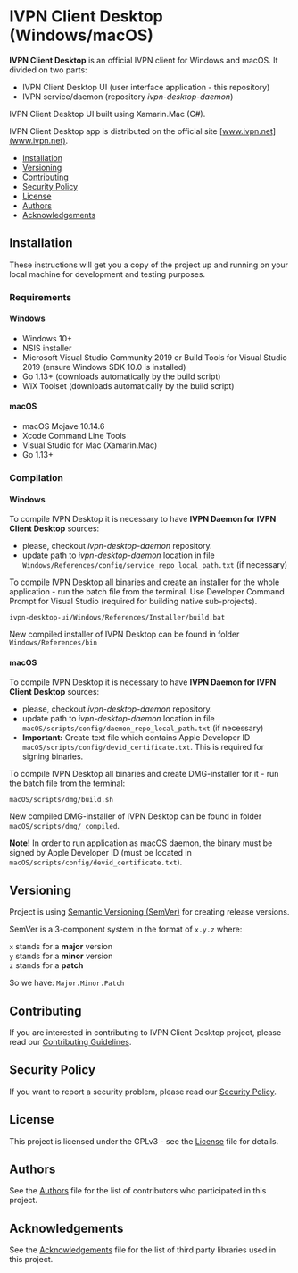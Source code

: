 # IVPN Client Desktop (Windows/macOS)

**IVPN Client Desktop** is an official IVPN client for Windows and macOS.
It divided on two parts:
  - IVPN Client Desktop UI (user interface application - this repository)
  - IVPN service/daemon (repository *ivpn-desktop-daemon*)

IVPN Client Desktop UI built using Xamarin.Mac (C#).

IVPN Client Desktop app is distributed on the official site [www.ivpn.net](www.ivpn.net).  

* [Installation](#installation)
* [Versioning](#versioning)
* [Contributing](#contributing)
* [Security Policy](#security)
* [License](#license)
* [Authors](#Authors)
* [Acknowledgements](#acknowledgements)

## Installation

These instructions will get you a copy of the project up and running on your local machine for development and testing purposes.

### Requirements

#### Windows

  - Windows 10+
  - NSIS installer
  - Microsoft Visual Studio Community 2019 or Build Tools for Visual Studio 2019
    (ensure Windows SDK 10.0 is installed)
  - Go 1.13+ (downloads automatically by the build script)
  - WiX Toolset (downloads automatically by the build script)

#### macOS

  - macOS Mojave 10.14.6
  - Xcode Command Line Tools
  - Visual Studio for Mac (Xamarin.Mac)
  - Go 1.13+

### Compilation

#### Windows

To compile IVPN Desktop it is necessary to have **IVPN Daemon for IVPN Client Desktop** sources:

  - please, checkout *ivpn-desktop-daemon* repository.
  - update path to *ivpn-desktop-daemon* location in file `Windows/References/config/service_repo_local_path.txt` (if necessary)

To compile IVPN Desktop all binaries and create an installer for the whole application - run the batch file from the terminal. Use Developer Command Prompt for Visual Studio (required for building native sub-projects).
```
ivpn-desktop-ui/Windows/References/Installer/build.bat
```
New compiled installer of IVPN Desktop can be found in folder `Windows/References/bin`

#### macOS

To compile IVPN Desktop it is necessary to have **IVPN Daemon for IVPN Client Desktop** sources:

  - please, checkout *ivpn-desktop-daemon* repository.
  - update path to *ivpn-desktop-daemon* location in file `macOS/scripts/config/daemon_repo_local_path.txt` (if necessary)
  - **Important:** Create text file which contains Apple Developer ID `macOS/scripts/config/devid_certificate.txt`. This is required for signing binaries.

To compile IVPN Desktop all binaries and create DMG-installer for it - run the batch file from the terminal:
```
macOS/scripts/dmg/build.sh
```
New compiled DMG-installer of IVPN Desktop can be found in folder `macOS/scripts/dmg/_compiled`.

**Note!** In order to run application as macOS daemon, the binary must be signed by Apple Developer ID (must be located in `macOS/scripts/config/devid_certificate.txt`).

## Versioning

Project is using [Semantic Versioning (SemVer)](https://semver.org) for creating release versions.

SemVer is a 3-component system in the format of `x.y.z` where:

`x` stands for a **major** version  
`y` stands for a **minor** version  
`z` stands for a **patch**

So we have: `Major.Minor.Patch`

## Contributing

If you are interested in contributing to IVPN Client Desktop project, please read our [Contributing Guidelines](/.github/CONTRIBUTING.md).

## Security Policy

If you want to report a security problem, please read our [Security Policy](/.github/SECURITY.md).

## License

This project is licensed under the GPLv3 - see the [License](/LICENSE.md) file for details.

## Authors

See the [Authors](/AUTHORS) file for the list of contributors who participated in this project.

## Acknowledgements

See the [Acknowledgements](/ACKNOWLEDGEMENTS.md) file for the list of third party libraries used in this project.
